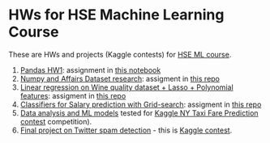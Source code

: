 # HWs for HSE Machine Learning Course

These are HWs and projects (Kaggle contests) for [HSE ML course](https://github.com/Murcha1990/DPO_ML_Autumn2021).

1. [Pandas HW1](1/Pandas.ipynb): assignment in [this notebook](https://github.com/Murcha1990/DPO_ML_Autumn2021/blob/main/Занятие%201/hometask1_pandas.ipynb)
2. [Numpy and Affairs Dataset research](2/Numpy_affairs.ipynb): assigment in [this repo](https://github.com/Murcha1990/DPO_ML_Autumn2021/blob/main/Занятие%203/hometask2.ipynb)
3. [Linear regression on Wine quality dataset + Lasso + Polynomial features](3/Wine_quality.ipynb): assigment in [this repo](https://github.com/Murcha1990/DPO_ML_Autumn2021/blob/main/Занятие%205/homework3.ipynb)
4. [Classifiers for Salary prediction with Grid-search](4/Salary_prediction.ipynb): assigment in [this repo](https://github.com/Murcha1990/DPO_ML_Autumn2021/blob/main/Занятие%207/hometask_4.ipynb)
5. [Data analysis and ML models](5/New_York_City_Fares.ipynb) tested for [Kaggle NY Taxi Fare Prediction contest](https://www.kaggle.com/c/new-york-city-taxi-fare-prediction/overview) competition).
6. [Final project on Twitter spam detection](6/UtkML_twitter.ipynb) - this is [Kaggle contest](https://www.kaggle.com/competitions/utkmls-twitter-spam-detection-competition/overview).
